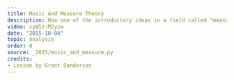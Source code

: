 ```yaml
---
title: Music And Measure Theory
description: How one of the introductory ideas in a field called "measure theory" can be thought of in terms of musical harnomy and dissonance.
video: cyW5z-M2yzw
date: "2015-10-04"
topic: Analysis
order: 8
source: _2015/music_and_measure.py
credits:
- Lesson by Grant Sanderson
---
```

